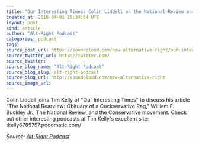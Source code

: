 ```yaml
---
title: "Our Interesting Times: Colin Liddell on the National Review and Cuckservatism"
created_at: 2016-04-01 15:34:54 UTC
layout: post
kind: article
author: "Alt-Right Podcast"
categories: podcast
tags: 
source_post_url: https://soundcloud.com/new-alternative-right/our-interesting-times-colin-liddell-on-the-national-review-and-cuckservatism
source_twitter_url: http://twitter.com/
source_twitter: 
source_blog_name: "Alt-Right Podcast"
source_blog_slug: alt-right-podcast
source_blog_url: http://soundcloud.com/new-alternative-right
source_image_url: 
---
```

Colin Liddell joins Tim Kelly of "Our Interesting Times" to discuss his article "The National Rearview: Obituary of a Cuckservative Rag," William F. Buckley Jr., The National Review, and the Conservative movement. Check out other interesting podcasts at Tim Kelly's excellent site: tkelly6785757.podomatic.com/<div class="">
    <i>Source: <a href="http://soundcloud.com/new-alternative-right">Alt-Right Podcast</a></i>
</div>
